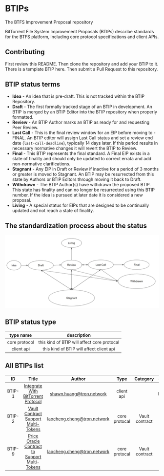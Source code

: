 # BTIPs

The BTFS Improvement Proposal repository

BitTorrent File System Improvement Proposals (BTIPs) describe standards for the BTFS platform, including core protocol specifications and client APIs.

## Contributing

First review this README. Then clone the repository and add your BTIP to it. There is a template BTIP here. Then submit a Pull Request to this repository.

## BTIP status terms

- **Idea** - An idea that is pre-draft. This is not tracked within the BTIP Repository.
- **Draft** - The first formally tracked stage of an BTIP in development. An BTIP is merged by an BTIP Editor into the BTIP repository when properly formatted.
- **Review** - An BTIP Author marks an BTIP as ready for and requesting Peer Review.
- **Last Call** - This is the final review window for an EIP before moving to - FINAL. An BTIP editor will assign Last Call status and set a review end date (`last-call-deadline`), typically 14 days later. If this period results in necessary normative changes it will revert the BTIP to Review.
- **Final** - This BTIP represents the final standard. A Final EIP exists in a state of finality and should only be updated to correct errata and add non-normative clarifications.
- **Stagnant** - Any EIP in Draft or Review if inactive for a period of 3 months or greater is moved to Stagnant. An BTIP may be resurrected from this state by Authors or BTIP Editors through moving it back to Draft.
- **Withdrawn** - The BTIP Author(s) have withdrawn the proposed BTIP. This state has finality and can no longer be resurrected using this BTIP number. If the idea is pursued at later date it is considered a new proposal.
- **Living** - A special status for EIPs that are designed to be continually updated and not reach a state of finality.

## The standardization process about the status

![This is the process about the status](BTIP-process-update.jpeg)

## BTIP status type

| type name |     description |
| :--: | :-------: |
| core protocol  | this kind of BTIP will affect core protocal |
| client api  | this kind of BTIP will affect client api |compatible |

## All BTIPs list

|   ID   |    Title     | Author |  Type  | Category | Status |
|  :---: | :----------: | :----: | :----: |  :----:  | :----: |
| BTIP-1 |  [Integrate With BitTorrent Protocol](BTIPS/BTIP-1.md)  | <shawn.huang@tron.network> | client api | | Review |
| BTIP-2 |  [Vault Contract Support Multi-Tokens](BTIPS/BTIP-2.md)  | <laocheng.cheng@tron.network> | core protocal |Vault contract | Draft |
| BTIP-9 |  [Price Oracle Contract to Support Multi-Tokens](BTIPS/BTIP-9.md)  | <laocheng.cheng@tron.network> | core protocal |Vault contract | Idea |
